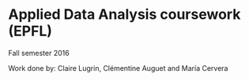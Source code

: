# Applied Data Analysis coursework (EPFL)
Fall semester 2016

Work done by:
Claire Lugrin,
Clémentine Auguet and
María Cervera
